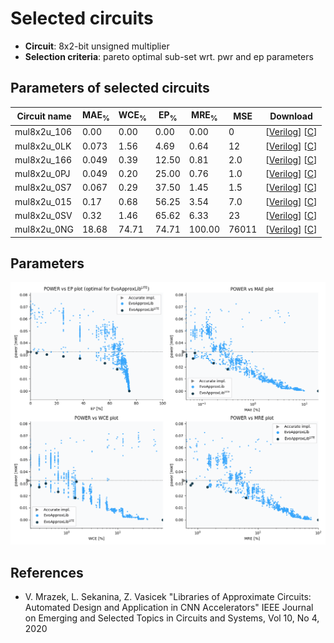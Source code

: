 
Selected circuits
===================
 - **Circuit**: 8x2-bit unsigned multiplier
 - **Selection criteria**: pareto optimal sub-set wrt. pwr and ep parameters

Parameters of selected circuits
----------------------------

| Circuit name | MAE<sub>%</sub> | WCE<sub>%</sub> | EP<sub>%</sub> | MRE<sub>%</sub> | MSE | Download |
| --- |  --- | --- | --- | --- | --- | --- | 
| mul8x2u_106 | 0.00 | 0.00 | 0.00 | 0.00 | 0 |  [[Verilog](mul8x2u_106.v)]  [[C](mul8x2u_106.c)] |
| mul8x2u_0LK | 0.073 | 1.56 | 4.69 | 0.64 | 12 |  [[Verilog](mul8x2u_0LK.v)]  [[C](mul8x2u_0LK.c)] |
| mul8x2u_166 | 0.049 | 0.39 | 12.50 | 0.81 | 2.0 |  [[Verilog](mul8x2u_166.v)]  [[C](mul8x2u_166.c)] |
| mul8x2u_0PJ | 0.049 | 0.20 | 25.00 | 0.76 | 1.0 |  [[Verilog](mul8x2u_0PJ.v)]  [[C](mul8x2u_0PJ.c)] |
| mul8x2u_0S7 | 0.067 | 0.29 | 37.50 | 1.45 | 1.5 |  [[Verilog](mul8x2u_0S7.v)]  [[C](mul8x2u_0S7.c)] |
| mul8x2u_015 | 0.17 | 0.68 | 56.25 | 3.54 | 7.0 |  [[Verilog](mul8x2u_015.v)]  [[C](mul8x2u_015.c)] |
| mul8x2u_0SV | 0.32 | 1.46 | 65.62 | 6.33 | 23 |  [[Verilog](mul8x2u_0SV.v)]  [[C](mul8x2u_0SV.c)] |
| mul8x2u_0NG | 18.68 | 74.71 | 74.71 | 100.00 | 76011 |  [[Verilog](mul8x2u_0NG.v)]  [[C](mul8x2u_0NG.c)] |
    
Parameters
--------------
![Parameters figure](fig.png)

References
--------------
   - V. Mrazek, L. Sekanina, Z. Vasicek "Libraries of Approximate Circuits: Automated Design and Application in CNN Accelerators" IEEE Journal on Emerging and Selected Topics in Circuits and Systems, Vol 10, No 4, 2020

             